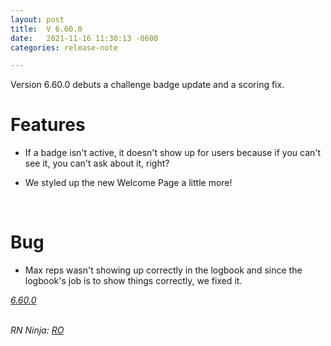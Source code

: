 ```yaml
---
layout: post
title:  V 6.60.0
date:   2021-11-16 11:30:13 -0600
categories: release-note

---
```

Version 6.60.0 debuts a challenge badge update and a scoring fix. 

# Features
- If a badge isn't active, it doesn't show up for users because if you can't see it, you can't ask about it, right? 

- We styled up the new Welcome Page a little more! 

<br/>

# Bug
- Max reps wasn't showing up correctly in the logbook and since the logbook's job is to show things correctly, we fixed it. 

*[6.60.0](https://github.com/streetparking/my-streetparking/releases/tag/v6.60.0)*
<br/>
<br/>

_RN Ninja: [RO](https://github.com/robyanna)_
 
 
 